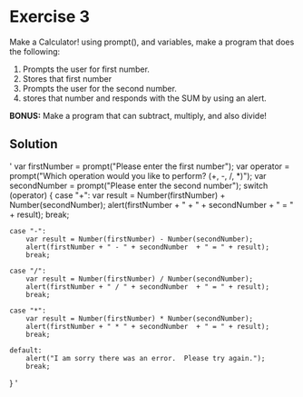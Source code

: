 # Exercise 3
Make a Calculator! using prompt(), and variables, make a program that does the following:
1. Prompts the user for first number.
2. Stores that first number
3. Prompts the user for the second number.
4. stores that number and responds with the SUM by using an alert.  


**BONUS:** Make a program that can subtract, multiply, and also divide!

## Solution
' var firstNumber = prompt("Please enter the first number");
var operator = prompt("Which operation would you like to perform? (+, -, /, *)");
var secondNumber = prompt("Please enter the second number");
switch (operator) {
    case "+":
        var result = Number(firstNumber) + Number(secondNumber);
        alert(firstNumber + " + " + secondNumber  + " = " + result);
        break;

    case "-":
        var result = Number(firstNumber) - Number(secondNumber);
        alert(firstNumber + " - " + secondNumber  + " = " + result);
        break;

    case "/":
        var result = Number(firstNumber) / Number(secondNumber);
        alert(firstNumber + " / " + secondNumber  + " = " + result);
        break;

    case "*":
        var result = Number(firstNumber) * Number(secondNumber);
        alert(firstNumber + " * " + secondNumber  + " = " + result);
        break;

    default:
        alert("I am sorry there was an error.  Please try again.");
        break;
} '